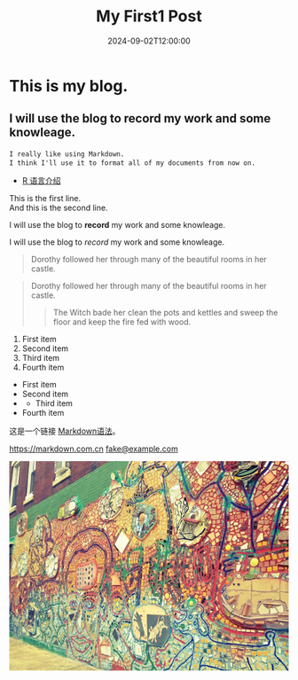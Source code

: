 ﻿---
title: "My First1 Post"
date: 2024-09-02T12:00:00
draft: false
tags: ["R"]
categories: ["category1"]
---



# This is my blog. 
## I will use the blog to record my work and  some knowleage.

	I really like using Markdown.
	I think I'll use it to format all of my documents from now on.

- [R 语言介绍](./language-R.md)

This is the first line.  
And this is the second line.

I will use the blog to **record** my work and  some knowleage.

I will use the blog to *record* my work and  some knowleage.

> Dorothy followed her through many of the beautiful rooms in her castle.

> Dorothy followed her through many of the beautiful rooms in her castle.
>
>> The Witch bade her clean the pots and kettles and sweep the floor and keep the fire fed with wood.

1. First item
2. Second item
3. Third item
4. Fourth item

* First item
* Second item
* * Third item
* Fourth item

 

这是一个链接 [Markdown语法](https://markdown.com.cn)。

<https://markdown.com.cn>
<fake@example.com>

![这是图片](/assets/img/philly-magic-garden.jpg "Magic Gardens")